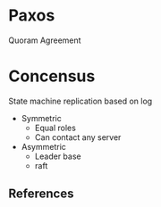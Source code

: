 # Paxos
Quoram Agreement


# Concensus
State machine replication based on log
- Symmetric
    - Equal roles
    - Can contact any server
- Asymmetric
    - Leader base
    - raft  



 ## References
 